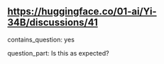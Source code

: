 ## https://huggingface.co/01-ai/Yi-34B/discussions/41

contains_question: yes

question_part: Is this as expected?
